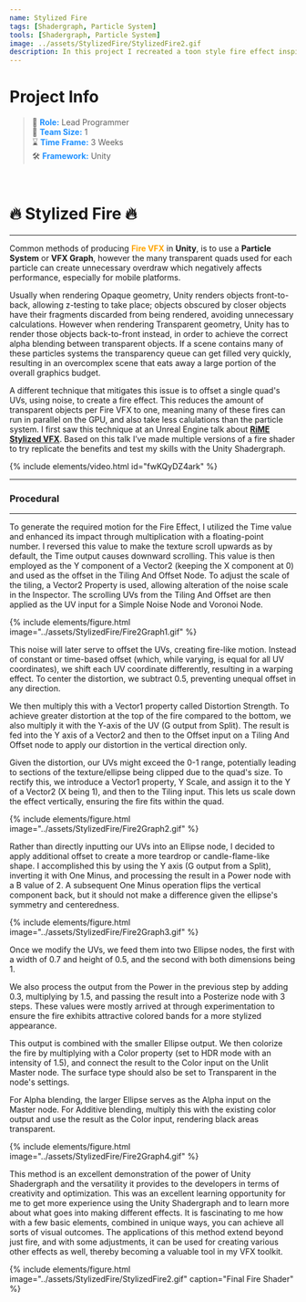 ```yaml
---
name: Stylized Fire
tags: [Shadergraph, Particle System]
tools: [Shadergraph, Particle System]
image: ../assets/StylizedFire/StylizedFire2.gif
description: In this project I recreated a toon style fire effect inspired by Tequila Works, Rime.
---
```


# **Project Info**

> 👤 <span style="color:dodgerblue">**Role:**</span> Lead Programmer <br>
> 👥 <span style="color:dodgerblue">**Team Size:**</span> 1 <br>
> ⌛ <span style="color:dodgerblue">**Time Frame:**</span> 3 Weeks <br>
> 🛠️ <span style="color:dodgerblue">**Framework:**</span> Unity <br>

<p>&nbsp;</p>

# **🔥 Stylized Fire 🔥**

---

Common methods of producing <span style="color:orange">**Fire VFX**</span> in **Unity**, is to use a **Particle System** or **VFX Graph**, however the many transparent quads used for each particle can create unnecessary overdraw which negatively affects performance, especially for mobile platforms.

Usually when rendering Opaque geometry, Unity renders objects front-to-back, allowing z-testing to take place; objects obscured by closer objects have their fragments discarded from being rendered, avoiding unnecessary calculations. However when rendering Transparent geometry, Unity has to render those objects back-to-front instead, in order to achieve the correct alpha blending between transparent objects. If a scene contains many of these particles systems the transparency queue can get filled very quickly, resulting in an overcomplex scene that eats away a large portion of the overall graphics budget.

A different technique that mitigates this issue is to offset a single quad's UVs, using noise, to create a fire effect. This reduces the amount of transparent objects per Fire VFX to one, meaning many of these fires can run in parallel on the GPU, and also take less calulations than the particle system. I first saw this technique at an Unreal Engine talk about **[RiME Stylized VFX](https://youtu.be/fwKQyDZ4ark)**. Based on this talk I’ve made multiple versions of a fire shader to try replicate the benefits and test my skills with the Unity Shadergraph.

{% include elements/video.html id="fwKQyDZ4ark" %}

---

### **Procedural**

---

To generate the required motion for the Fire Effect, I utilized the Time value and enhanced its impact through multiplication with a floating-point number. I reversed this value to make the texture scroll upwards as by default, the Time output causes downward scrolling. This value is then employed as the Y component of a Vector2 (keeping the X component at 0) and used as the offset in the Tiling And Offset Node. To adjust the scale of the tiling, a Vector2 Property is used, allowing alteration of the noise scale in the Inspector. The scrolling UVs from the Tiling And Offset are then applied as the UV input for a Simple Noise Node and Voronoi Node.

{% include elements/figure.html image="../assets/StylizedFire/Fire2Graph1.gif" %}

This noise will later serve to offset the UVs, creating fire-like motion. Instead of constant or time-based offset (which, while varying, is equal for all UV coordinates), we shift each UV coordinate differently, resulting in a warping effect. To center the distortion, we subtract 0.5, preventing unequal offset in any direction.

We then multiply this with a Vector1 property called Distortion Strength. To achieve greater distortion at the top of the fire compared to the bottom, we also multiply it with the Y-axis of the UV (G output from Split). The result is fed into the Y axis of a Vector2 and then to the Offset input on a Tiling And Offset node to apply our distortion in the vertical direction only.

Given the distortion, our UVs might exceed the 0-1 range, potentially leading to sections of the texture/ellipse being clipped due to the quad's size. To rectify this, we introduce a Vector1 property, Y Scale, and assign it to the Y of a Vector2 (X being 1), and then to the Tiling input. This lets us scale down the effect vertically, ensuring the fire fits within the quad.

{% include elements/figure.html image="../assets/StylizedFire/Fire2Graph2.gif" %}

Rather than directly inputting our UVs into an Ellipse node, I decided to apply additional offset to create a more teardrop or candle-flame-like shape. I accomplished this by using the Y axis (G output from a Split), inverting it with One Minus, and processing the result in a Power node with a B value of 2. A subsequent One Minus operation flips the vertical component back, but it should not make a difference given the ellipse's symmetry and centeredness.

{% include elements/figure.html image="../assets/StylizedFire/Fire2Graph3.gif" %}

Once we modify the UVs, we feed them into two Ellipse nodes, the first with a width of 0.7 and height of 0.5, and the second with both dimensions being 1.

We also process the output from the Power in the previous step by adding 0.3, multiplying by 1.5, and passing the result into a Posterize node with 3 steps. These values were mostly arrived at through experimentation to ensure the fire exhibits attractive colored bands for a more stylized appearance.

This output is combined with the smaller Ellipse output. We then colorize the fire by multiplying with a Color property (set to HDR mode with an intensity of 1.5), and connect the result to the Color input on the Unlit Master node. The surface type should also be set to Transparent in the node's settings.

For Alpha blending, the larger Ellipse serves as the Alpha input on the Master node. For Additive blending, multiply this with the existing color output and use the result as the Color input, rendering black areas transparent.

{% include elements/figure.html image="../assets/StylizedFire/Fire2Graph4.gif" %}

This method is an excellent demonstration of the power of Unity Shadergraph and the versatility it provides to the developers in terms of creativity and optimization. This was an excellent learning opportunity for me to get more experience using the Unity Shadergraph and to learn more about what goes into making different effects. It is fascinating to me how with a few basic elements, combined in unique ways, you can achieve all sorts of visual outcomes. The applications of this method extend beyond just fire, and with some adjustments, it can be used for creating various other effects as well, thereby becoming a valuable tool in my VFX toolkit.

{% include elements/figure.html image="../assets/StylizedFire/StylizedFire2.gif" caption="Final Fire Shader" %}
